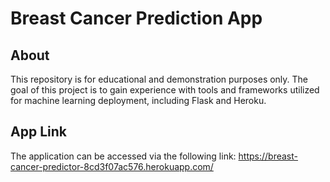 # Breast Cancer Prediction App

## About
This repository is for educational and demonstration purposes only. The goal of this project is to gain experience with tools and frameworks utilized for machine learning deployment, including Flask and Heroku.

## App Link
The application can be accessed via the following link: https://breast-cancer-predictor-8cd3f07ac576.herokuapp.com/
